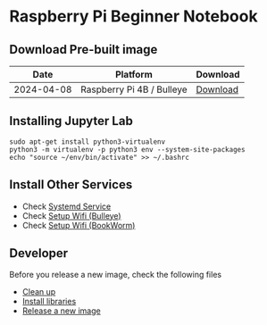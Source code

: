 # Raspberry Pi Beginner Notebook

## Download Pre-built image
| Date       | Platform                 | Download                                                                                |
| ---------- | ------------------------ | ---------------------------------------------------------------------------------------- |
| 2024-04-08 | Raspberry Pi 4B / Bulleye | [Download](https://www.dropbox.com/scl/fi/en765r64dasqcp212sus2/pi4_beginner_20240408.zip?rlkey=f6k8jpn8sb34lpwlaio2mll8c&dl=0) |

## Installing Jupyter Lab

```
sudo apt-get install python3-virtualenv
python3 -m virtualenv -p python3 env --system-site-packages
echo "source ~/env/bin/activate" >> ~/.bashrc
```

## Install Other Services

- Check [Systemd Service](admin/Systemd%20services.ipynb) 
- Check [Setup Wifi (Bulleye)](admin/Setup%20Wifi%20-%20Bulleye.ipynb) 
- Check [Setup Wifi (BookWorm)](admin/Setup%20Wifi%20-%20Bookworm.ipynb) 


## Developer

Before you release a new image, check the following files
- [Clean up](./admin/Cleanup.ipynb)
- [Install libraries](./admin/Install%20libraries.ipynb)
- [Release a new image](./admin/Release%20a%20new%20image.ipynb)

